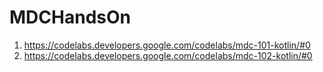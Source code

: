 # MDCHandsOn
1. https://codelabs.developers.google.com/codelabs/mdc-101-kotlin/#0
2. https://codelabs.developers.google.com/codelabs/mdc-102-kotlin/#0